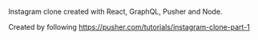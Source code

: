 Instagram clone created with React, GraphQL, Pusher and Node. 

Created by following https://pusher.com/tutorials/instagram-clone-part-1 